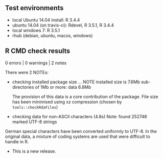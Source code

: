 ## Test environments
* local Ubuntu 14.04 install: R 3.4.4
* ubuntu 14.04 (on travis-ci): Rdevel, R 3.5.1, R 3.4.4
* local windows 7: R 3.5.1
* rhub (debian, ubuntu, macos, windows)

## R CMD check results

0 errors | 0 warnings | 2 notes


There were 2 NOTEs:

* checking installed package size ... NOTE
  installed size is  7.6Mb
    sub-directories of 1Mb or more:
    data   6.8Mb
  
  The provision of this data is a core contribution of the package. File size
  has been minimised using xz compression (chosen by `tools::checkRdaFiles`)


*  checking data for non-ASCII characters (4.8s)
     Note: found 252748 marked UTF-8 strings

  German special characters have been converted uniformly to UTF-8. In the
  original data, a mixture of coding systems are used that were difficult
  to handle in R.


* This is a new release.
